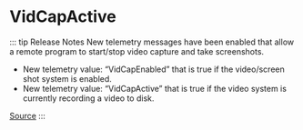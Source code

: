 # VidCapActive <Badge text="boolean" />

::: tip Release Notes
New telemetry messages have been enabled that allow a remote program to start/stop video capture and take screenshots.

- New telemetry value: “VidCapEnabled” that is true if the video/screen shot system is enabled.
- New telemetry value: “VidCapActive” that is true if the video system is currently recording a video to disk.

[Source](https://forums.iracing.com/discussion/209/2021-season-3-release-notes-2021-06-08-02)
:::
